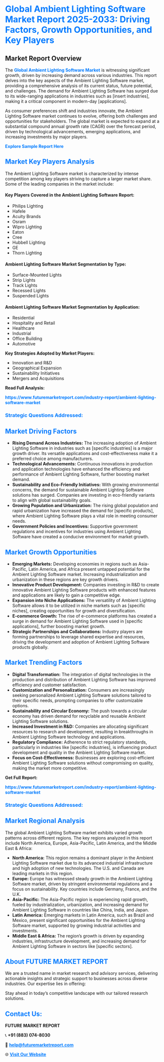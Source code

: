 <h1 style="color: #007BFF;">Global Ambient Lighting Software Market Report 2025-2033: Driving Factors, Growth Opportunities, and Key Players</h1>

<section id="overview">
<h2>Market Report Overview</h2>
<p>The <a href="https://www.futuremarketreport.com/industry-report/ambient-lighting-software-market" style="color: #007BFF; text-decoration: none;"><strong>Global Ambient Lighting Software Market</strong></a> is witnessing significant growth, driven by increasing demand across various industries. This report delves into the key aspects of the Ambient Lighting Software market, providing a comprehensive analysis of its current status, future potential, and challenges. The demand for Ambient Lighting Software has surged due to its wide-ranging applications in industries such as [insert industries], making it a critical component in modern-day [applications].</p>
<p>As consumer preferences shift and industries innovate, the Ambient Lighting Software market continues to evolve, offering both challenges and opportunities for stakeholders. The global market is expected to expand at a substantial compound annual growth rate (CAGR) over the forecast period, driven by technological advancements, emerging applications, and increasing investments by major players.</p>
</section>

<section id="overview">
<p><a href="https://www.futuremarketreport.com/request-sample/reportId=53246" style="color: #007BFF; text-decoration: none;"><strong>Explore Sample Report Here</strong></a></p>
</section>

<section id="key-players">
<h2 style="color: #007BFF;">Market Key Players Analysis</h2>
<p>The Ambient Lighting Software market is characterized by intense competition among key players striving to capture a larger market share. Some of the leading companies in the market include:</p>
<h4>Key Players Covered in the Ambient Lighting Software Report:</h4>
<ul><li>Philips Lighting</li><li>Hafele</li><li>Acuity Brands</li><li>Osram</li><li>Wipro Lighting</li><li>Eaton</li><li>Cree</li><li>Hubbell Lighting</li><li>GE</li><li>Thorn Lighting</li></ul>
<h4>Ambient Lighting Software Market Segmentation by Type:</h4>
<ul><li>Surface-Mounted Lights</li><li>Strip Lights</li><li>Track Lights</li><li>Recessed Lights</li><li>Suspended Lights</li></ul>

<h4>Ambient Lighting Software Market Segmentation by Application:</h4>
<ul><li>Residential</li><li>Hospitality and Retail</li><li>Healthcare</li><li>Industrial</li><li>Office Building</li><li>Automotive</li></ul>
<p><strong>Key Strategies Adopted by Market Players:</strong></p>
<ul>
<li>Innovation and R&D</li>
<li>Geographical Expansion</li>
<li>Sustainability Initiatives</li>
<li>Mergers and Acquisitions</li>
</ul>
</section>

<section>
<p><strong>Read Full Analysis: </strong></p><a href="https://www.futuremarketreport.com/industry-report/ambient-lighting-software-market" style="color: #007BFF; text-decoration: none;"><strong>https://www.futuremarketreport.com/industry-report/ambient-lighting-software-market</strong></a>
<h3 style="color: #007BFF;">Strategic Questions Addressed:</h3>
</section>

<section id="driving-factors">
<h2 style="color: #007BFF;">Market Driving Factors</h2>
<ul>
<li><strong>Rising Demand Across Industries:</strong> The increasing adoption of Ambient Lighting Software in industries such as [specific industries] is a major growth driver. Its versatile applications and cost-effectiveness make it a preferred choice among manufacturers.</li>
<li><strong>Technological Advancements:</strong> Continuous innovations in production and application technologies have enhanced the efficiency and performance of Ambient Lighting Software, further boosting market demand.</li>
<li><strong>Sustainability and Eco-Friendly Initiatives:</strong> With growing environmental concerns, the demand for sustainable Ambient Lighting Software solutions has surged. Companies are investing in eco-friendly variants to align with global sustainability goals.</li>
<li><strong>Growing Population and Urbanization:</strong> The rising global population and rapid urbanization have increased the demand for [specific products], where Ambient Lighting Software plays a vital role in meeting consumer needs.</li>
<li><strong>Government Policies and Incentives:</strong> Supportive government regulations and incentives for industries using Ambient Lighting Software have created a conducive environment for market growth.</li>
</ul>
</section>

<section id="growth-opportunities">
<h2 style="color: #007BFF;">Market Growth Opportunities</h2>
<ul>
<li><strong>Emerging Markets:</strong> Developing economies in regions such as Asia-Pacific, Latin America, and Africa present untapped potential for the Ambient Lighting Software market. Increasing industrialization and urbanization in these regions are key growth drivers.</li>
<li><strong>Innovative Product Development:</strong> Companies investing in R&D to create innovative Ambient Lighting Software products with enhanced features and applications are likely to gain a competitive edge.</li>
<li><strong>Expansion into Niche Applications:</strong> The versatility of Ambient Lighting Software allows it to be utilized in niche markets such as [specific niches], creating opportunities for growth and diversification.</li>
<li><strong>E-commerce Growth:</strong> The rise of e-commerce platforms has created a surge in demand for Ambient Lighting Software used in [specific applications], further boosting market growth.</li>
<li><strong>Strategic Partnerships and Collaborations:</strong> Industry players are forming partnerships to leverage shared expertise and resources, driving the development and adoption of Ambient Lighting Software products globally.</li>
</ul>
</section>

<section id="trending-factors">
<h2 style="color: #007BFF;">Market Trending Factors</h2>
<ul>
<li><strong>Digital Transformation:</strong> The integration of digital technologies in the production and distribution of Ambient Lighting Software has improved efficiency and customer satisfaction.</li>
<li><strong>Customization and Personalization:</strong> Consumers are increasingly seeking personalized Ambient Lighting Software solutions tailored to their specific needs, prompting companies to offer customizable options.</li>
<li><strong>Sustainability and Circular Economy:</strong> The push towards a circular economy has driven demand for recyclable and reusable Ambient Lighting Software solutions.</li>
<li><strong>Increased Investment in R&D:</strong> Companies are allocating significant resources to research and development, resulting in breakthroughs in Ambient Lighting Software technology and applications.</li>
<li><strong>Regulatory Compliance:</strong> Adherence to strict regulatory standards, particularly in industries like [specific industries], is influencing product development and quality in the Ambient Lighting Software market.</li>
<li><strong>Focus on Cost-Effectiveness:</strong> Businesses are exploring cost-efficient Ambient Lighting Software solutions without compromising on quality, making the market more competitive.</li>
</ul>
</section>

<section>
<p><strong>Get Full Report: </strong></p><a href="https://www.futuremarketreport.com/industry-report/ambient-lighting-software-market" style="color: #007BFF; text-decoration: none;"><strong>https://www.futuremarketreport.com/industry-report/ambient-lighting-software-market</strong></a>
<h3 style="color: #007BFF;">Strategic Questions Addressed:</h3>
</section>


<section id="regional-analysis">
<h2 style="color: #007BFF;">Market Regional Analysis</h2>
<p>The global Ambient Lighting Software market exhibits varied growth patterns across different regions. The key regions analyzed in this report include North America, Europe, Asia-Pacific, Latin America, and the Middle East & Africa:</p>
<ul>
<li><strong>North America:</strong> This region remains a dominant player in the Ambient Lighting Software market due to its advanced industrial infrastructure and high adoption of new technologies. The U.S. and Canada are leading markets in this region.</li>
<li><strong>Europe:</strong> Europe has witnessed steady growth in the Ambient Lighting Software market, driven by stringent environmental regulations and a focus on sustainability. Key countries include Germany, France, and the U.K.</li>
<li><strong>Asia-Pacific:</strong> The Asia-Pacific region is experiencing rapid growth, fueled by industrialization, urbanization, and increasing demand for Ambient Lighting Software in countries like China, India, and Japan.</li>
<li><strong>Latin America:</strong> Emerging markets in Latin America, such as Brazil and Mexico, present significant opportunities for the Ambient Lighting Software market, supported by growing industrial activities and investments.</li>
<li><strong>Middle East & Africa:</strong> The region’s growth is driven by expanding industries, infrastructure development, and increasing demand for Ambient Lighting Software in sectors like [specific sectors].</li>
</ul>
</section>

<footer>
<h2 style="color: #007BFF;">About FUTURE MARKET REPORT</h2>
<p>We are a trusted name in market research and advisory services, delivering actionable insights and strategic support to businesses across diverse industries. Our expertise lies in offering:</p>

<p>Stay ahead in today’s competitive landscape with our tailored research solutions.</p>

<h2 style="color: #007BFF;">Contact Us:</h2>
<p><strong>FUTURE MARKET REPORT</strong></p>
<p>📞 <strong>+91 (883) 074-8030</strong></p>
<p>📧 <strong><a href="mailto:help@futuremarketreport.com" style="color: #007BFF;">help@futuremarketreport.com</a></strong></p>
<p>🌐 <strong><a href="https://www.futuremarketreport.com/" style="color: #007BFF;">Visit Our Website</a></strong></p>
</footer>